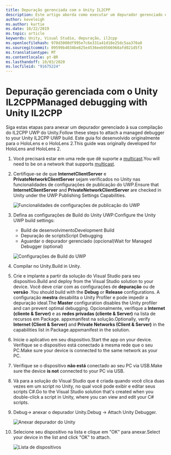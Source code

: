 ```yaml
---
title: Depuração gerenciada com o Unity IL2CPP
description: Este artigo aborda como executar um depurador gerenciado em seu projeto do IL2CPP UWP do Unity.
author: keveleigh
ms.author: kurtie
ms.date: 10/22/2019
ms.topic: article
keywords: Unity, Visual Studio, depuração, il2cpp
ms.openlocfilehash: 970d3000df995e7c6e331a41d10e25dc5aa370a8
ms.sourcegitcommit: 09599b4034be825e4536eeb9566968afd021d5f3
ms.translationtype: MT
ms.contentlocale: pt-BR
ms.lasthandoff: 10/03/2020
ms.locfileid: "91675224"
---
```

# <a name="managed-debugging-with-unity-il2cpp"></a><span data-ttu-id="20f5c-104">Depuração gerenciada com o Unity IL2CPP</span><span class="sxs-lookup"><span data-stu-id="20f5c-104">Managed debugging with Unity IL2CPP</span></span>

<span data-ttu-id="20f5c-105">Siga estas etapas para anexar um depurador gerenciado à sua compilação do IL2CPP UWP do Unity.</span><span class="sxs-lookup"><span data-stu-id="20f5c-105">Follow these steps to attach a managed debugger to your Unity IL2CPP UWP build.</span></span> <span data-ttu-id="20f5c-106">Este guia foi desenvolvido originalmente para o HoloLens e o HoloLens 2.</span><span class="sxs-lookup"><span data-stu-id="20f5c-106">This guide was originally developed for HoloLens and HoloLens 2.</span></span>

1. <span data-ttu-id="20f5c-107">Você precisará estar em uma rede que dê suporte a [multicast](https://en.wikipedia.org/wiki/Multicast).</span><span class="sxs-lookup"><span data-stu-id="20f5c-107">You will need to be on a network that supports [multicast](https://en.wikipedia.org/wiki/Multicast).</span></span>
1. <span data-ttu-id="20f5c-108">Certifique-se de que **InternetClientServer** e **PrivateNetworkClientServer** sejam verificados no Unity nas funcionalidades de configurações de publicação do UWP.</span><span class="sxs-lookup"><span data-stu-id="20f5c-108">Ensure that **InternetClientServer** and **PrivateNetworkClientServer** are checked in Unity under the UWP Publishing Settings Capabilities.</span></span>

    ![Funcionalidades de configurações de publicação do UWP](images/il2cpp-debugging-capabilities.png)

1. <span data-ttu-id="20f5c-110">Defina as configurações de Build do Unity UWP:</span><span class="sxs-lookup"><span data-stu-id="20f5c-110">Configure the Unity UWP build settings:</span></span>
    - <span data-ttu-id="20f5c-111">Build de desenvolvimento</span><span class="sxs-lookup"><span data-stu-id="20f5c-111">Development Build</span></span>
    - <span data-ttu-id="20f5c-112">Depuração de scripts</span><span class="sxs-lookup"><span data-stu-id="20f5c-112">Script Debugging</span></span>
    - <span data-ttu-id="20f5c-113">Aguardar o depurador gerenciado (opcional)</span><span class="sxs-lookup"><span data-stu-id="20f5c-113">Wait for Managed Debugger (optional)</span></span>

    ![Configurações de Build do UWP](images/il2cpp-debugging-build.png)

1. <span data-ttu-id="20f5c-115">Compilar no Unity.</span><span class="sxs-lookup"><span data-stu-id="20f5c-115">Build in Unity.</span></span>
1. <span data-ttu-id="20f5c-116">Crie e implante a partir da solução do Visual Studio para seu dispositivo.</span><span class="sxs-lookup"><span data-stu-id="20f5c-116">Build and deploy from the Visual Studio solution to your device.</span></span> <span data-ttu-id="20f5c-117">Você deve criar com as configurações de **depuração** ou de **versão** .</span><span class="sxs-lookup"><span data-stu-id="20f5c-117">You should build with the **Debug** or **Release** configurations.</span></span> <span data-ttu-id="20f5c-118">A configuração **mestra** desabilita o Unity Profiler e pode impedir a depuração ideal.</span><span class="sxs-lookup"><span data-stu-id="20f5c-118">The **Master** configuration disables the Unity profiler and can prevent optimal debugging.</span></span> <span data-ttu-id="20f5c-119">Opcionalmente, verifique a **Internet (cliente & Server)** e as **redes privadas (cliente & Server)** na lista de recursos em Package. appxmanifest na solução.</span><span class="sxs-lookup"><span data-stu-id="20f5c-119">Optionally, verify **Internet (Client & Server)** and **Private Networks (Client & Server)** in the capabilities list in Package.appxmanifest in the solution.</span></span>
1. <span data-ttu-id="20f5c-120">Inicie o aplicativo em seu dispositivo.</span><span class="sxs-lookup"><span data-stu-id="20f5c-120">Start the app on your device.</span></span> <span data-ttu-id="20f5c-121">Verifique se o dispositivo está conectado à mesma rede que o seu PC.</span><span class="sxs-lookup"><span data-stu-id="20f5c-121">Make sure your device is connected to the same network as your PC.</span></span>
1. <span data-ttu-id="20f5c-122">Verifique se o dispositivo **não está** conectado ao seu PC via USB.</span><span class="sxs-lookup"><span data-stu-id="20f5c-122">Make sure the device **is not** connected to your PC via USB.</span></span>
1. <span data-ttu-id="20f5c-123">Vá para a solução do Visual Studio que é criada quando você clica duas vezes em um script no Unity, no qual você pode exibir e editar seus scripts C#.</span><span class="sxs-lookup"><span data-stu-id="20f5c-123">Go to the Visual Studio solution that's created when you double-click a script in Unity, where you can view and edit your C# scripts.</span></span>
1. <span data-ttu-id="20f5c-124">Debug-> anexar o depurador Unity.</span><span class="sxs-lookup"><span data-stu-id="20f5c-124">Debug -> Attach Unity Debugger.</span></span>

    ![Anexar depurador do Unity](images/il2cpp-debugging-attach.png)

1. <span data-ttu-id="20f5c-126">Selecione seu dispositivo na lista e clique em "OK" para anexar.</span><span class="sxs-lookup"><span data-stu-id="20f5c-126">Select your device in the list and click "OK" to attach.</span></span>

    ![Lista de dispositivos](images/il2cpp-debugging-machines.png)
